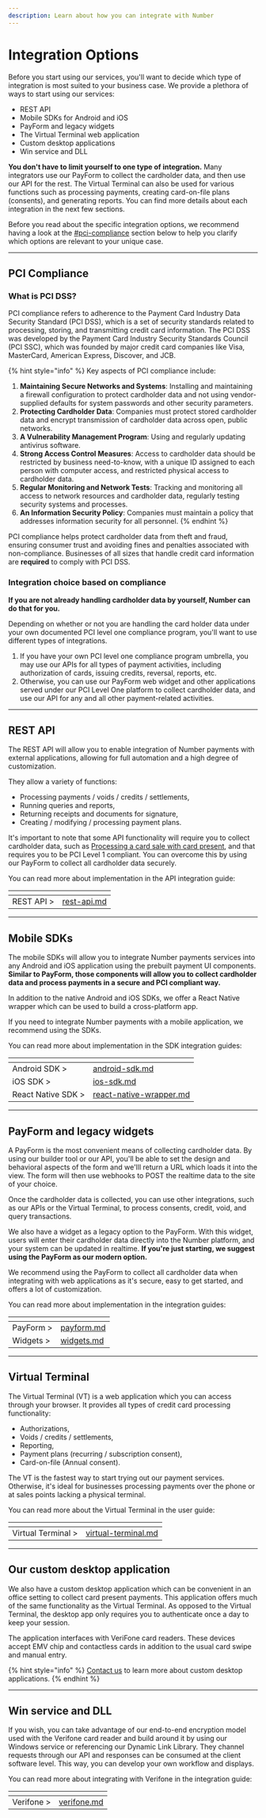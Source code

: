 ```yaml
---
description: Learn about how you can integrate with Number
---
```


# Integration Options

Before you start using our services, you'll want to decide which type of integration is most suited to your business case. We provide a plethora of ways to start using our services:

* REST API
* Mobile SDKs for Android and iOS
* PayForm and legacy widgets
* The Virtual Terminal web application
* Custom desktop applications
* Win service and DLL

**You don't have to limit yourself to one type of integration.** Many integrators use our PayForm to collect the cardholder data, and then use our API for the rest. The Virtual Terminal can also be used for various functions such as processing payments, creating card-on-file plans (consents), and generating reports. You can find more details about each integration in the next few sections.

Before you read about the specific integration options, we recommend having a look at the [#pci-compliance](./#pci-compliance "mention") section below to help you clarify which options are relevant to your unique case.



***



## PCI Compliance

### What is PCI DSS?

PCI compliance refers to adherence to the Payment Card Industry Data Security Standard (PCI DSS), which is a set of security standards related to processing, storing, and transmitting credit card information. The PCI DSS was developed by the Payment Card Industry Security Standards Council (PCI SSC), which was founded by major credit card companies like Visa, MasterCard, American Express, Discover, and JCB.

{% hint style="info" %}
Key aspects of PCI compliance include:

1. **Maintaining Secure Networks and Systems**: Installing and maintaining a firewall configuration to protect cardholder data and not using vendor-supplied defaults for system passwords and other security parameters.
2. **Protecting Cardholder Data**: Companies must protect stored cardholder data and encrypt transmission of cardholder data across open, public networks.
3. **A Vulnerability Management Program**: Using and regularly updating antivirus software.
4. **Strong Access Control Measures**: Access to cardholder data should be restricted by business need-to-know, with a unique ID assigned to each person with computer access, and restricted physical access to cardholder data.
5. **Regular Monitoring and Network Tests**: Tracking and monitoring all access to network resources and cardholder data, regularly testing security systems and processes.
6. **An Information Security Policy**: Companies must maintain a policy that addresses information security for all personnel.
{% endhint %}

PCI compliance helps protect cardholder data from theft and fraud, ensuring consumer trust and avoiding fines and penalties associated with non-compliance. Businesses of all sizes that handle credit card information are **required** to comply with PCI DSS.



### Integration choice based on compliance

**If you are not already handling cardholder data by yourself, Number can do that for you.**

Depending on whether or not you are handling the card holder data under your own documented PCI level one compliance program, you'll want to use different types of integrations.&#x20;

1. If you have your own PCI level one compliance program umbrella, you may use our APIs for all types of payment activities, including authorization of cards, issuing credits, reversal, reports, etc.
2. Otherwise, you can use our PayForm web widget and other applications served under our PCI Level One platform to collect cardholder data, and use our API for any and all other payment-related activities.



***



## REST API

The REST API will allow you to enable integration of Number payments with external applications, allowing for full automation and a high degree of customization.&#x20;

They allow a variety of functions:&#x20;

* Processing payments / voids / credits / settlements,&#x20;
* Running queries and reports,&#x20;
* Returning receipts and documents for signature,&#x20;
* Creating / modifying / processing payment plans.

It's important to note that some API functionality will require you to collect cardholder data, such as [Processing a card sale with card present](../../../api-reference/rest-api/card-operations-1/process-a-card-sale.md#apicardprocrest-v1.0.0-cardsale-cardpresent), and that requires you to be PCI Level 1 compliant. You can overcome this by using our PayForm to collect all cardholder data securely.

You can read more about implementation in the API integration guide:

<table data-card-size="large" data-view="cards"><thead><tr><th></th><th data-hidden data-card-target data-type="content-ref"></th></tr></thead><tbody><tr><td>REST API ></td><td><a href="rest-api.md">rest-api.md</a></td></tr></tbody></table>



***



## Mobile SDKs

The mobile SDKs will allow you to integrate Number payments services into any Android and iOS application using the prebuilt payment UI components. **Similar to PayForm, those components will allow you to collect cardholder data and process payments in a secure and PCI compliant way.**&#x20;

In addition to the native Android and iOS SDKs, we offer a React Native wrapper which can be used to build a cross-platform app.&#x20;

If you need to integrate Number payments with a mobile application, we recommend using the SDKs.

You can read more about implementation in the SDK integration guides:

<table data-view="cards"><thead><tr><th></th><th data-hidden data-card-target data-type="content-ref"></th></tr></thead><tbody><tr><td>Android SDK ></td><td><a href="android-sdk.md">android-sdk.md</a></td></tr><tr><td>iOS SDK ></td><td><a href="ios-sdk.md">ios-sdk.md</a></td></tr><tr><td>React Native SDK ></td><td><a href="react-native-wrapper.md">react-native-wrapper.md</a></td></tr></tbody></table>





***



## PayForm and legacy widgets

A PayForm is the most convenient means of collecting cardholder data. By using our builder tool or our API, you'll be able to set the design and behavioral aspects of the form and we'lll return a URL which loads it into the view. The form will then use webhooks to POST the realtime data to the site of your choice.

Once the cardholder data is collected, you can use other integrations, such as our APIs or the Virtual Terminal, to process consents, credit, void, and query transactions.

We also have a widget as a legacy option to the PayForm. With this widget, users will enter their cardholder data directly into the Number platform, and your system can be updated in realtime. **If you're just starting, we suggest using the PayForm as our modern option.**

We recommend using the PayForm to collect all cardholder data when integrating with web applications as it's secure, easy to get started, and offers a lot of customization.&#x20;

You can read more about implementation in the integration guides:

<table data-card-size="large" data-view="cards"><thead><tr><th></th><th data-hidden data-card-target data-type="content-ref"></th></tr></thead><tbody><tr><td>PayForm ></td><td><a href="payform.md">payform.md</a></td></tr><tr><td>Widgets ></td><td><a href="widgets.md">widgets.md</a></td></tr></tbody></table>



***



## Virtual Terminal

The Virtual Terminal (VT) is a web application which you can access through your browser. It provides all types of credit card processing functionality:

* Authorizations,
* Voids / credits / settlements,
* Reporting,
* Payment plans (recurring / subscription consent),
* Card-on-file (Annual consent).

The VT is the fastest way to start trying out our payment services. Otherwise, it's ideal for businesses processing payments over the phone or at sales points lacking a physical terminal.

You can read more about the Virtual Terminal in the user guide:

<table data-card-size="large" data-view="cards"><thead><tr><th></th><th data-hidden data-card-target data-type="content-ref"></th></tr></thead><tbody><tr><td>Virtual Terminal ></td><td><a href="virtual-terminal.md">virtual-terminal.md</a></td></tr></tbody></table>



***



## Our custom desktop application

We also have a custom desktop application which can be convenient in an office setting to collect card present payments. This application offers much of the same functionality as the Virtual Terminal. As opposed to the Virtual Terminal, the desktop app only requires you to authenticate once a day to keep your session.

The application interfaces with VeriFone card readers. These devices accept EMV chip and contactless cards in addition to the usual card swipe and manual entry.&#x20;

{% hint style="info" %}
[Contact us](../../../help/customer-support/) to learn more about custom desktop applications.
{% endhint %}



***



## Win service and DLL

If you wish, you can take advantage of our end-to-end encryption model used with the Verifone card reader and build around it by using our Windows service or referencing our Dynamic Link Library. They channel requests through our API and responses can be consumed at the client software level. This way, you can develop your own workflow and displays.

You can read more about integrating with Verifone in the integration guide:

<table data-card-size="large" data-view="cards"><thead><tr><th></th><th data-hidden data-card-target data-type="content-ref"></th></tr></thead><tbody><tr><td>Verifone ></td><td><a href="verifone.md">verifone.md</a></td></tr></tbody></table>



